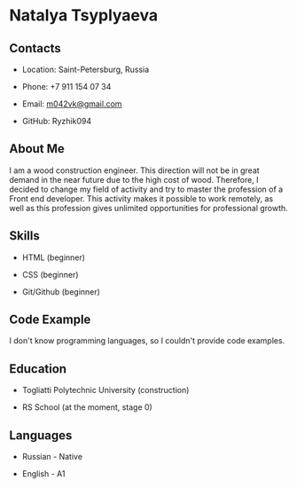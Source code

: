 # Natalya Tsyplyaeva

## Contacts

* Location: Saint-Petersburg, Russia

* Phone: +7 911 154 07 34

* Email: m042vk@gmail.com

* GitHub: Ryzhik094

## About Me

I am a wood construction engineer. This direction will not be in great demand in the near future due to the high cost of wood. Therefore, I decided to change my field of activity and try to master the profession of a Front end developer. This activity makes it possible to work remotely, as well as this profession gives unlimited opportunities for professional growth.

## Skills

* HTML (beginner)

* CSS (beginner)

* Git/Github (beginner)

## Code Example

I don't know programming languages, so I couldn't provide code examples.

## Education

* Togliatti Polytechnic University (construction)

* RS School (at the moment, stage 0)

## Languages

* Russian - Native

* English - A1
